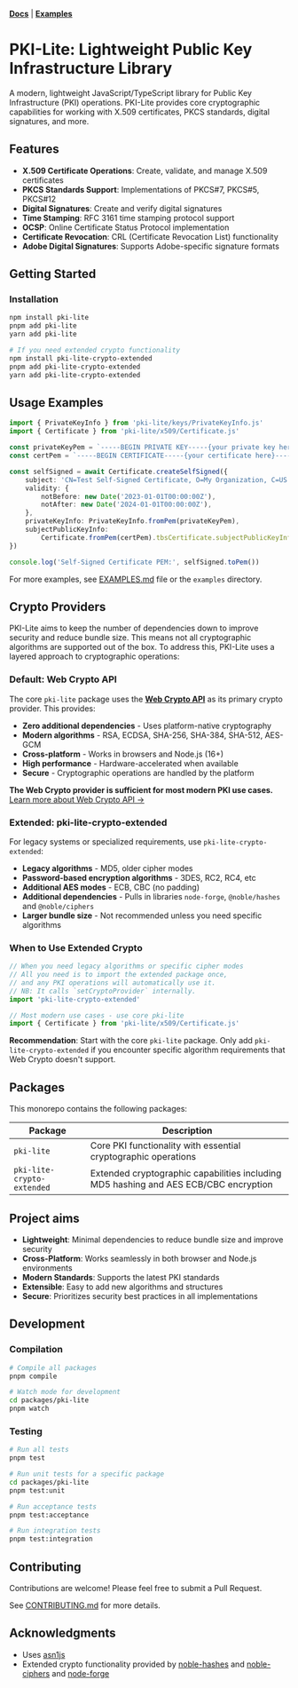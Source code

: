 **[Docs](./docs/README.md)** | **[Examples](./EXAMPLES.md)**

# PKI-Lite: Lightweight Public Key Infrastructure Library

A modern, lightweight JavaScript/TypeScript library for Public Key Infrastructure (PKI) operations. PKI-Lite provides core cryptographic capabilities for working with X.509 certificates, PKCS standards, digital signatures, and more.

## Features

- **X.509 Certificate Operations**: Create, validate, and manage X.509 certificates
- **PKCS Standards Support**: Implementations of PKCS#7, PKCS#5, PKCS#12
- **Digital Signatures**: Create and verify digital signatures
- **Time Stamping**: RFC 3161 time stamping protocol support
- **OCSP**: Online Certificate Status Protocol implementation
- **Certificate Revocation**: CRL (Certificate Revocation List) functionality
- **Adobe Digital Signatures**: Supports Adobe-specific signature formats

## Getting Started

### Installation

```bash
npm install pki-lite
pnpm add pki-lite
yarn add pki-lite

# If you need extended crypto functionality
npm install pki-lite-crypto-extended
pnpm add pki-lite-crypto-extended
yarn add pki-lite-crypto-extended
```

## Usage Examples

```typescript
import { PrivateKeyInfo } from 'pki-lite/keys/PrivateKeyInfo.js'
import { Certificate } from 'pki-lite/x509/Certificate.js'

const privateKeyPem = `-----BEGIN PRIVATE KEY-----{your private key here}-----END PRIVATE`
const certPem = `-----BEGIN CERTIFICATE-----{your certificate here}-----END CERTIFICATE-----`

const selfSigned = await Certificate.createSelfSigned({
    subject: 'CN=Test Self-Signed Certificate, O=My Organization, C=US',
    validity: {
        notBefore: new Date('2023-01-01T00:00:00Z'),
        notAfter: new Date('2024-01-01T00:00:00Z'),
    },
    privateKeyInfo: PrivateKeyInfo.fromPem(privateKeyPem),
    subjectPublicKeyInfo:
        Certificate.fromPem(certPem).tbsCertificate.subjectPublicKeyInfo,
})

console.log('Self-Signed Certificate PEM:', selfSigned.toPem())
```

For more examples, see [EXAMPLES.md](EXAMPLES.md) file or the `examples` directory.

## Crypto Providers

PKI-Lite aims to keep the number of dependencies down to improve security and reduce bundle size. This means not all cryptographic algorithms are supported out of the box. To address this, PKI-Lite uses a layered approach to cryptographic operations:

### Default: Web Crypto API

The core `pki-lite` package uses the **[Web Crypto API](https://developer.mozilla.org/en-US/docs/Web/API/Web_Crypto_API)** as its primary crypto provider. This provides:

- **Zero additional dependencies** - Uses platform-native cryptography
- **Modern algorithms** - RSA, ECDSA, SHA-256, SHA-384, SHA-512, AES-GCM
- **Cross-platform** - Works in browsers and Node.js (16+)
- **High performance** - Hardware-accelerated when available
- **Secure** - Cryptographic operations are handled by the platform

**The Web Crypto provider is sufficient for most modern PKI use cases.** [Learn more about Web Crypto API →](https://developer.mozilla.org/en-US/docs/Web/API/Web_Crypto_API)

### Extended: pki-lite-crypto-extended

For legacy systems or specialized requirements, use `pki-lite-crypto-extended`:

- **Legacy algorithms** - MD5, older cipher modes
- **Password-based encryption algorithms** - 3DES, RC2, RC4, etc
- **Additional AES modes** - ECB, CBC (no padding)
- **Additional dependencies** - Pulls in libraries `node-forge`, `@noble/hashes` and `@noble/ciphers`
- **Larger bundle size** - Not recommended unless you need specific algorithms

### When to Use Extended Crypto

```typescript
// When you need legacy algorithms or specific cipher modes
// All you need is to import the extended package once,
// and any PKI operations will automatically use it.
// NB: It calls `setCryptoProvider` internally.
import 'pki-lite-crypto-extended'

// Most modern use cases - use core pki-lite
import { Certificate } from 'pki-lite/x509/Certificate.js'
```

**Recommendation**: Start with the core `pki-lite` package. Only add `pki-lite-crypto-extended` if you encounter specific algorithm requirements that Web Crypto doesn't support.

## Packages

This monorepo contains the following packages:

| Package                    | Description                                                                          |
| -------------------------- | ------------------------------------------------------------------------------------ |
| `pki-lite`                 | Core PKI functionality with essential cryptographic operations                       |
| `pki-lite-crypto-extended` | Extended cryptographic capabilities including MD5 hashing and AES ECB/CBC encryption |

## Project aims

- **Lightweight**: Minimal dependencies to reduce bundle size and improve security
- **Cross-Platform**: Works seamlessly in both browser and Node.js environments
- **Modern Standards**: Supports the latest PKI standards
- **Extensible**: Easy to add new algorithms and structures
- **Secure**: Prioritizes security best practices in all implementations

## Development

### Compilation

```bash
# Compile all packages
pnpm compile

# Watch mode for development
cd packages/pki-lite
pnpm watch
```

### Testing

```bash
# Run all tests
pnpm test

# Run unit tests for a specific package
cd packages/pki-lite
pnpm test:unit

# Run acceptance tests
pnpm test:acceptance

# Run integration tests
pnpm test:integration
```

## Contributing

Contributions are welcome! Please feel free to submit a Pull Request.

See [CONTRIBUTING.md](CONTRIBUTING.md) for more details.

## Acknowledgments

- Uses [asn1js](https://www.npmjs.com/package/asn1js)
- Extended crypto functionality provided by [noble-hashes](https://github.com/paulmillr/noble-hashes) and [noble-ciphers](https://github.com/paulmillr/noble-ciphers) and [node-forge](https://github.com/digitalbazaar/forge)

